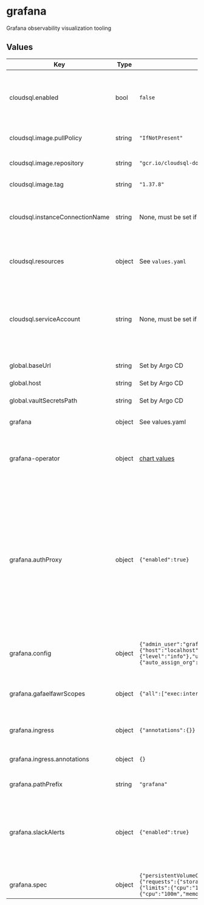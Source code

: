 # grafana

Grafana observability visualization tooling

## Values

| Key | Type | Default | Description |
|-----|------|---------|-------------|
| cloudsql.enabled | bool | `false` | Enable the Cloud SQL Auth Proxy sidecar, used with Cloud SQL databases on Google Cloud |
| cloudsql.image.pullPolicy | string | `"IfNotPresent"` | Pull policy for Cloud SQL Auth Proxy images |
| cloudsql.image.repository | string | `"gcr.io/cloudsql-docker/gce-proxy"` | Cloud SQL Auth Proxy image to use |
| cloudsql.image.tag | string | `"1.37.8"` | Cloud SQL Auth Proxy tag to use |
| cloudsql.instanceConnectionName | string | None, must be set if Cloud SQL is used | Instance connection name for a Cloud SQL PostgreSQL instance |
| cloudsql.resources | object | See `values.yaml` | Resource limits and requests for the Cloud SQL Proxy container |
| cloudsql.serviceAccount | string | None, must be set if Cloud SQL Auth Proxy is enabled | The Google service account that has an IAM binding to the `grafana` Kubernetes service account and has the `cloudsql.client` role |
| global.baseUrl | string | Set by Argo CD | Base URL for the environment |
| global.host | string | Set by Argo CD | Host name for ingress |
| global.vaultSecretsPath | string | Set by Argo CD | Base path for Vault secrets |
| grafana | object | See values.yaml | Config for the Grafana instance |
| grafana-operator | object | [chart values](https://github.com/grafana/grafana-operator/blob/master/deploy/helm/grafana-operator/values.yaml) | Config for the grafana-operator, which is a dependency of this chart |
| grafana.authProxy | object | `{"enabled":true}` | Whether auth proxy is enabled. We always want to run with this enabled and depend on Gafaelfawr to handle requests. Only once during the configuration of a new instance (when we need to make an auth-proxy user the instance admin) should we ever turn this off. |
| grafana.config | object | `{"admin_user":"grafana-admin","database":{"host":"localhost","name":"grafana","type":"postgres","user":"grafana"},"log":{"level":"info"},"users":{"auto_assign_org":"true","auto_assign_org_role":"Editor"}}` | Config for the Grafana CRD spec config options. [Docs](https://grafana.com/docs/grafana/latest/setup-grafana/configure-grafana/) |
| grafana.gafaelfawrScopes | object | `{"all":["exec:internal-tools"]}` | Gafaelfawr scopes that can access Grafana See the [Gafaelfawr docs](https://gafaelfawr.lsst.io/user-guide/gafaelfawringress.html#config-section) |
| grafana.ingress | object | `{"annotations":{}}` | Config for the Gafaelfawr ingress |
| grafana.ingress.annotations | object | `{}` | Additional annotations to add to the ingress |
| grafana.pathPrefix | string | `"grafana"` | Path prefix for Grafana. |
| grafana.slackAlerts | object | `{"enabled":true}` | Whether the contact point for the general Slack contact point is configured. It will notify to the standard RSP alert Slack channel |
| grafana.spec | object | `{"persistentVolumeClaim":{"spec":{"accessModes":["ReadWriteOnce"],"resources":{"requests":{"storage":"10Gi"}},"storageClassName":null}},"resources":{"limits":{"cpu":"1","memory":"1Gi"},"requests":{"cpu":"100m","memory":"256Mi"}}}` | Config for the Grafana CRD spec. [Docs](https://grafana.github.io/grafana-operator/docs/api/#grafanaspec) |
